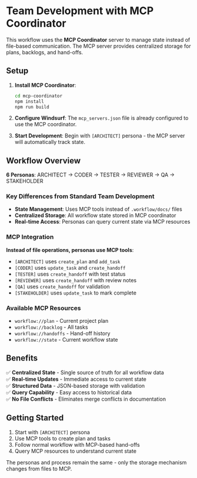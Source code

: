 # Team Development with MCP Coordinator

This workflow uses the **MCP Coordinator** server to manage state instead of file-based communication. The MCP server provides centralized storage for plans, backlogs, and hand-offs.

## Setup

1. **Install MCP Coordinator**:
   ```bash
   cd mcp-coordinator
   npm install
   npm run build
   ```

2. **Configure Windsurf**: The `mcp_servers.json` file is already configured to use the MCP coordinator.

3. **Start Development**: Begin with `[ARCHITECT]` persona - the MCP server will automatically track state.

## Workflow Overview

**6 Personas**: ARCHITECT → CODER → TESTER → REVIEWER → QA → STAKEHOLDER

### Key Differences from Standard Team Development

- **State Management**: Uses MCP tools instead of `.workflow/docs/` files
- **Centralized Storage**: All workflow state stored in MCP coordinator
- **Real-time Access**: Personas can query current state via MCP resources

### MCP Integration

**Instead of file operations, personas use MCP tools**:

- `[ARCHITECT]` uses `create_plan` and `add_task`
- `[CODER]` uses `update_task` and `create_handoff`
- `[TESTER]` uses `create_handoff` with test status
- `[REVIEWER]` uses `create_handoff` with review notes
- `[QA]` uses `create_handoff` for validation
- `[STAKEHOLDER]` uses `update_task` to mark complete

### Available MCP Resources

- `workflow://plan` - Current project plan
- `workflow://backlog` - All tasks
- `workflow://handoffs` - Hand-off history
- `workflow://state` - Current workflow state

## Benefits

✅ **Centralized State** - Single source of truth for all workflow data  
✅ **Real-time Updates** - Immediate access to current state  
✅ **Structured Data** - JSON-based storage with validation  
✅ **Query Capability** - Easy access to historical data  
✅ **No File Conflicts** - Eliminates merge conflicts in documentation  

## Getting Started

1. Start with `[ARCHITECT]` persona
2. Use MCP tools to create plan and tasks
3. Follow normal workflow with MCP-based hand-offs
4. Query MCP resources to understand current state

The personas and process remain the same - only the storage mechanism changes from files to MCP.
